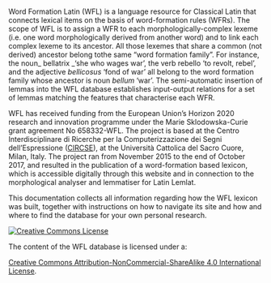 #### 

Word Formation Latin \(WFL\) is a language resource for Classical Latin that connects lexical items on the basis of word-formation rules \(WFRs\). The scope of WFL is to assign a WFR to each morphologically-complex lexeme \(i.e. one word morphologically derived from another word\) and to link each complex lexeme to its ancestor. All those lexemes that share a common \(not derived\) ancestor belong tothe same “word formation family”. For instance, the noun_ bellatrix _‘she who wages war’, the verb rebello ‘to revolt, rebel’, and the adjective _bellicosus_ ‘fond of war’ all belong to the word formation family whose ancestor is noun _bellum_ ‘war’. The semi-automatic insertion of lemmas into the WFL database establishes input-output relations for a set of lemmas matching the features that characterise each WFR.

WFL has received funding from the European Union’s Horizon 2020 research and innovation programme under the Marie Sklodowska-Curie grant agreement No 658332-WFL. The project is based at the Centro Interdisciplinare di Ricerche per la Computerizzazione dei Segni dell’Espressione \([CIRCSE](http://centridiricerca.unicatt.it/circse_index.html)\), at the Università Cattolica del Sacro Cuore, Milan, Italy. The project ran from November 2015 to the end of October 2017, and resulted in the publication of a word-formation based lexicon, which is accessible digitally through this website and in connection to the morphological analyser and lemmatiser for Latin Lemlat.

This documentation collects all information regarding how the WFL lexicon was built, together with instructions on how to navigate its site and how and where to find the database for your own personal research.

[![](https://i.creativecommons.org/l/by-nc-sa/4.0/80x15.png "Creative Commons License")](http://creativecommons.org/licenses/by-nc-sa/4.0/)

The content of the WFL database is licensed under a:

[Creative Commons Attribution-NonCommercial-ShareAlike 4.0 International License](http://creativecommons.org/licenses/by-nc-sa/4.0/).



